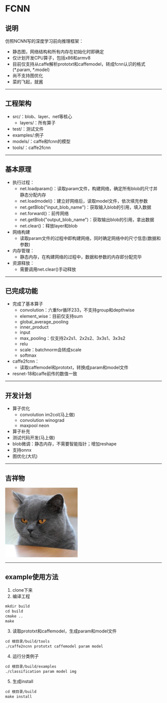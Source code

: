 # FCNN

## 说明

仿照NCNN写的深度学习前向推理框架：
* 静态图，网络结构和所有内存在初始化时即确定
* 仅计划开发CPU算子，包括x86和armv8
* 目前仅支持从caffe解析prototxt和caffemodel，转成fcnn认识的格式(*.param, *.model)
* 尚不支持图优化
* 菜的飞起，就酱

------

## 工程架构

- src/：blob、layer、net等核心
  - layers/：所有算子
- test/：测试文件
- examples/:例子
- models/：caffe和fcnn的模型
- tools/：caffe2fcnn

------

## 基本原理

* 执行过程：
  * net.loadparam()：读取param文件，构建网络，确定所有blob的尺寸并静态分配内存
  * net.loadmodel()：建立好网络后，读取model文件，依次填充参数
  * net.getBlob("input_blob_name")：获取输入blob的引用，填入数据
  * net.forward()：前传网络
  * net.getBlob("output_blob_name")：获取输出blob的引用，拿出数据
  * net.clear()：释放layer和blob
* 网络构建
  * 读取param文件的过程中即构建网络，同时确定网络中的尺寸信息(数据和参数)
* 内存管理：
  * 静态内存，在构建网络的过程中，数据和参数的内存即分配完毕
* 资源释放：
  * 需要调用net.clear()手动释放

------

## 已完成功能

* 完成了基本算子
  * convolution：六重for循环233，不支持group和depthwise
  * element_wise：目前仅支持sum
  * global_average_pooling
  * inner_product
  * input
  * max_pooling：仅支持2x2s1、2x2s2、3x3s1、3x3s2
  * relu
  * scale：batchnorm会转成scale
  * softmax
* caffe2fcnn：
  * 读取caffemodel和prototxt，转换成param和model文件
* resnet-18和caffe前传的数值一致

------

## 开发计划

* 算子优化
  * convolution im2col(马上做)
  * convolution winograd
  * maxpool neon
* 算子补充
* 测试代码开发(马上做)
* blob微调：静态内存，不需要智能指针；增加reshape
* 支持onnx
* 图优化(大坑)

------

## 吉祥物

![logo.jpg](examples/logo.jpg)

------

## example使用方法

1. clone下来
2. 编译工程

```
mkdir build
cd build
cmake ..
make
```

3. 读取prototxt和caffemodel，生成param和model文件

```
cd 根目录/build/tools
./caffe2ncnn prototxt caffemodel param model
```

4. 运行分类例子

```
cd 根目录/build/examples
./classification param model img
```

5. 生成install

```
cd 根目录/build
make install
```


